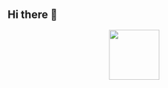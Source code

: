 ## Hi there 👋
<div id="header" align="center">
  <img src="[https://media.giphy.com/media/M9gbBd9nbDrOTu1Mqx/giphy.gif](https://i.giphy.com/media/v1.Y2lkPTc5MGI3NjExcXFnNjRneW95eHpxMHVwM2c0cDVhaHJjb3JrNW16azFvdGFwcDN6dyZlcD12MV9pbnRlcm5hbF9naWZfYnlfaWQmY3Q9Zw/GXmXd0d9W5IMo/giphy-downsized-large.gif)" width="100"/>
</div>


<!--
**Masshulya/Masshulya** is a ✨ _special_ ✨ repository because its `README.md` (this file) appears on your GitHub profile.

Here are some ideas to get you started:

- 🔭 I’m currently working on ...
- 🌱 I’m currently learning ...
- 👯 I’m looking to collaborate on ...
- 🤔 I’m looking for help with ...
- 💬 Ask me about ...
- 📫 How to reach me: ...
- 😄 Pronouns: ...
- ⚡ Fun fact: ...
-->
